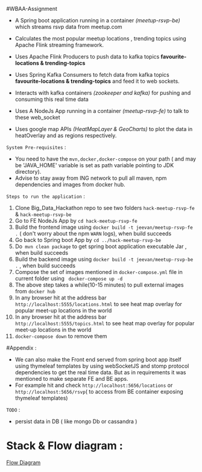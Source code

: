 
#WBAA-Assignment 

- A Spring boot application running in a container *(meetup-rsvp-be)* which streams rsvp data from meetup.com

- Calculates the most popular meetup locations , trending topics using Apache Flink streaming framework.

- Uses Apache Flink Producers to push data to kafka topics **favourite-locations & trending-topics**

- Uses Spring Kafka Consumers to fetch data from kafka topics **favourite-locations & trending-topics** and feed it to web sockets.

- Interacts with  kafka containers *(zookeeper and kafka)* for pushing and consuming this real time data

- Uses A NodeJs App running in a container *(meetup-rsvp-fe)* to talk to these web_socket

- Uses google map APIs _(HeatMapLayer & GeoCharts)_ to plot the data in heatOverlay and as regions respectively.


``System Pre-requisites`` :
- You need to have the `mvn,docker,docker-compose` on your path ( and may be 'JAVA_HOME' variable is set as path variable pointing to JDK directory).
- Advise to stay away from ING network to pull all maven, npm dependencies and images from docker hub.

`` Steps to run the application `` :

1. Clone Big_Data_Hackathon repo to see two folders ``hack-meetup-rsvp-fe`` & ``hack-meetup-rsvp-be``
2. Go to FE NodeJs App by ``cd hack-meetup-rsvp-fe`` 
3. Build the frontend image using `` docker build -t jeevan/meetup-rsvp-fe . `` ( don't worry about the npm ``WARN`` logs), when build succeeds
4. Go back to Spring boot App by ``cd ../hack-meetup-rsvp-be``
5. Do`` mvn clean package`` to get spring boot application executable Jar , when build succeeds
6. Build the backend image using `` docker build -t jeevan/meetup-rsvp-be . `` , when build succeeds
7. Compose the set of images mentioned in `docker-compose.yml` file in current folder
 using `` docker-compose up -d``
8. The above step takes a while(10-15 minutes) to pull external images from ``docker hub``
9. In any browser hit at the address bar ``http://localhost:5555/locations.html``  to see heat map overlay for popular meet-up locations in the world
10. In any browser hit at the address bar ``http://localhost:5555/topics.html``  to see heat map overlay for popular meet-up locations in the world
11. ``docker-compose down`` to remove them


#Appendix :
- We can also make the Front end served from spring boot app itself using thymeleaf templates by using webSocketJS and stomp protocol dependencies to get the real time data.
But as in requirements it was mentioned to make separate FE and BE apps.
- For example hit and check ``http://localhost:5656/locations`` or `` http://localhost:5656/rsvp``( to access from BE container exposing thymeleaf templates) 

``TODO`` :
- persist data in DB ( like mongo Db or cassandra )


# Stack & Flow diagram :
[Flow Diagram](demo/demo.pdf)



